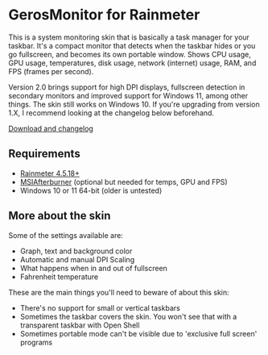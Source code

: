 # GerosMonitor for Rainmeter
This is a system monitoring skin that is basically a task manager for your taskbar. It's a compact monitor that detects when the taskbar hides or you go fullscreen, and becomes its own portable window. Shows CPU usage, GPU usage, temperatures, disk usage, network (internet) usage, RAM, and FPS (frames per second).

Version 2.0 brings support for high DPI displays, fullscreen detection in secondary monitors and improved support for Windows 11, among other things. The skin still works on Windows 10. If you're upgrading from version 1.X, I recommend looking at the changelog below beforehand.

[Download and changelog](https://github.com/Geroyuni/GerosMonitor/releases/)

## Requirements
- [Rainmeter 4.5.18+](https://www.rainmeter.net/)
- [MSIAfterburner](https://www.msi.com/Landing/afterburner/graphics-cards) (optional but needed for temps, GPU and FPS)
- Windows 10 or 11 64-bit (older is untested)

## More about the skin
Some of the settings available are:
- Graph, text and background color
- Automatic and manual DPI Scaling
- What happens when in and out of fullscreen
- Fahrenheit temperature

These are the main things you'll need to beware of about this skin:
- There's no support for small or vertical taskbars
- Sometimes the taskbar covers the skin. You won't see that with a transparent taskbar with Open Shell
- Sometimes portable mode can't be visible due to 'exclusive full screen' programs
